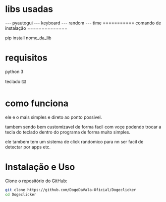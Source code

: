 # libs usadas

--- pyautogui
--- keyboard
--- random
--- time
=========== comando de instalação ==============

pip install nome_da_lib

# requisitos 

python 3

teclado ⌨️ 

# como funciona

ele e o mais simples e direto ao ponto possivel.

tambem sendo bem customizavel de forma facil
com voçe podendo trocar a tecla do teclado 
dentro do programa de forma muito simples.

ele tambem tem um sistema de click randomico
para nn ser facil de detectar por apps etc.

# Instalação e Uso

Clone o repositório do GitHub:
   ```bash
   git clone https://github.com/DogeDaVala-Oficial/Dogeclicker
   cd Dogeclicker